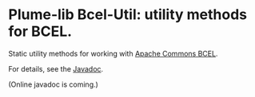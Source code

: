 # Plume-lib Bcel-Util:  utility methods for BCEL.

Static utility methods for working with [Apache Commons BCEL](https://commons.apache.org/proper/commons-bcel/).

For details, see the [Javadoc](http://plumelib.org/bcel-util/api/).


(Online javadoc is coming.)
